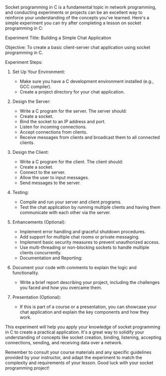  Socket programming in C is a fundamental topic in network programming, and conducting experiments or projects can be an excellent way to reinforce your understanding of the concepts you've learned. Here's a simple experiment you can try after completing a lesson on socket programming in C:

Experiment Title: Building a Simple Chat Application

Objective: To create a basic client-server chat application using socket programming in C.

Experiment Steps:

1. Set Up Your Environment:

   - Make sure you have a C development environment installed (e.g., GCC compiler).
   - Create a project directory for your chat application.

2. Design the Server:

   - Write a C program for the server. The server should:
   - Create a socket.
   - Bind the socket to an IP address and port.
   - Listen for incoming connections.
   - Accept connections from clients.
   - Receive messages from clients and broadcast them to all connected clients.

3. Design the Client:

   - Write a C program for the client. The client should:
   - Create a socket.
   - Connect to the server.
   - Allow the user to input messages.
   - Send messages to the server.

4. Testing:

   - Compile and run your server and client programs.
   - Test the chat application by running multiple clients and having them communicate with each other via the server.

5. Enhancements (Optional):

   - Implement error handling and graceful shutdown procedures.
   - Add support for multiple chat rooms or private messaging.
   - Implement basic security measures to prevent unauthorized access.
   - Use multi-threading or non-blocking sockets to handle multiple clients concurrently.
   - Documentation and Reporting:

6. Document your code with comments to explain the logic and functionality.

   - Write a brief report describing your project, including the challenges you faced and how you overcame them.

7. Presentation (Optional):

   - If this is part of a course or a presentation, you can showcase your chat application and explain the key components and how they work.  
   
This experiment will help you apply your knowledge of socket programming in C to create a practical application. It's a great way to solidify your understanding of concepts like socket creation, binding, listening, accepting connections, sending, and receiving data over a network.

Remember to consult your course materials and any specific guidelines provided by your instructor, and adapt the experiment to match the complexity and requirements of your lesson. Good luck with your socket programming project!